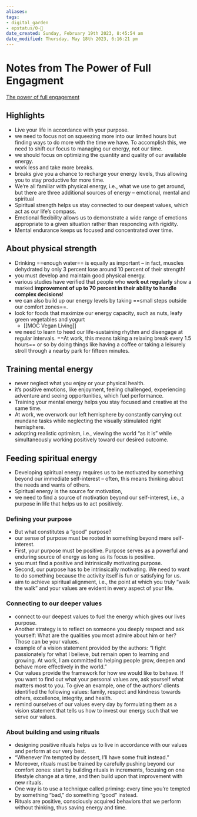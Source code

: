 ```yaml
---
aliases: 
tags: 
- digital_garden
- epstatus/0-🌰
date_created: Sunday, February 19th 2023, 8:45:54 am
date_modified: Thursday, May 18th 2023, 6:16:21 pm
---
```

# Notes from The Power of Full Engagment

[The power of full engagement](https://www.blinkist.com/de/nc/reader/the-power-of-full-engagement-en)
## Highlights
* Live your life in accordance with your purpose.
* we need to focus not on squeezing more into our limited hours but finding ways to do more with the time we have. To accomplish this, we need to shift our focus to managing our energy, not our time.
* we should focus on optimizing the quantity and quality of our available energy.
* work less and take more breaks.
* breaks give you a chance to recharge your energy levels, thus allowing you to stay productive for more time.
* We’re all familiar with physical energy, i.e., what we use to get around, but there are three additional sources of energy – emotional, mental and spiritual
* Spiritual strength helps us stay connected to our deepest values, which act as our life’s compass.
* Emotional flexibility allows us to demonstrate a wide range of emotions appropriate to a given situation rather than responding with rigidity.
* Mental endurance keeps us focused and concentrated over time.

## About physical strength
* Drinking ==enough water== is equally as important – in fact, muscles dehydrated by only 3 percent lose around 10 percent of their strength!
* you must develop and maintain good physical energy.
* various studies have verified that people who **work out regularly** show a marked **improvement of up to 70 percent in their ability to handle complex decisions**!
* we can also build up our energy levels by taking ==small steps outside our comfort zones==.
* look for foods that maximize our energy capacity, such as nuts, leafy green vegetables and yogurt 
	* [[MOC Vegan Living]]
* we need to learn to heed our life-sustaining rhythm and disengage at regular intervals. ==At work, this means taking a relaxing break every 1.5 hours== or so by doing things like having a coffee or taking a leisurely stroll through a nearby park for fifteen minutes.

## Training mental energy
* never neglect what you enjoy or your physical health.
* it’s positive emotions, like enjoyment, feeling challenged, experiencing adventure and seeing opportunities, which fuel performance.
* Training your mental energy helps you stay focused and creative at the same time.
* At work, we overwork our left hemisphere by constantly carrying out mundane tasks while neglecting the visually stimulated right hemisphere.
* adopting realistic optimism, i.e., viewing the world “as it is” while simultaneously working positively toward our desired outcome.

## Feeding spiritual energy
* Developing spiritual energy requires us to be motivated by something beyond our immediate self-interest – often, this means thinking about the needs and wants of others.
* Spiritual energy is the source for motivation,
* we need to find a source of motivation beyond our self-interest, i.e., a purpose in life that helps us to act positively.

### Defining your purpose
* But what constitutes a “good” purpose?
* our sense of purpose must be rooted in something beyond mere self-interest.
* First, your purpose must be positive. Purpose serves as a powerful and enduring source of energy as long as its focus is positive.
* you must find a positive and intrinsically motivating purpose.
* Second, our purpose has to be intrinsically motivating. We need to want to do something because the activity itself is fun or satisfying for us.
* aim to achieve spiritual alignment, i.e., the point at which you truly “walk the walk” and your values are evident in every aspect of your life.

### Connecting to our deeper values
* connect to our deepest values to fuel the energy which gives our lives purpose.
* Another strategy is to reflect on someone you deeply respect and ask yourself: What are the qualities you most admire about him or her? Those can be your values.
* example of a vision statement provided by the authors: “I fight passionately for what I believe, but remain open to learning and growing. At work, I am committed to helping people grow, deepen and behave more effectively in the world.”
* Our values provide the framework for how we would like to behave. If you want to find out what your personal values are, ask yourself what matters most to you. To give an example, one of the authors’ clients identified the following values: family, respect and kindness towards others, excellence, integrity, and health.
* remind ourselves of our values every day by formulating them as a vision statement that tells us how to invest our energy such that we serve our values.


### About building and using rituals
* designing positive rituals helps us to live in accordance with our values and perform at our very best.
* “Whenever I’m tempted by dessert, I’ll have some fruit instead.”
* Moreover, rituals must be trained by carefully pushing beyond our comfort zones: start by building rituals in increments, focusing on one lifestyle change at a time, and then build upon that improvement with new rituals.
* One way is to use a technique called priming: every time you’re tempted by something “bad,” do something “good” instead.
* Rituals are positive, consciously acquired behaviors that we perform without thinking, thus saving energy and time.

